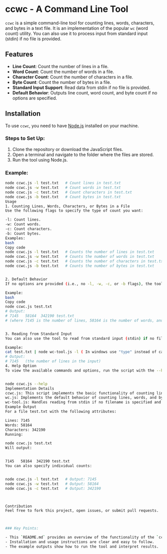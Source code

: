 # ccwc - A Command Line Tool

`ccwc` is a simple command-line tool for counting lines, words, characters, and bytes in a text file. It is an implementation of the popular `wc` (word count) utility. You can also use it to process input from standard input (stdin) if no file is provided.

## Features

- **Line Count**: Count the number of lines in a file.
- **Word Count**: Count the number of words in a file.
- **Character Count**: Count the number of characters in a file.
- **Byte Count**: Count the number of bytes in a file.
- **Standard Input Support**: Read data from stdin if no file is provided.
- **Default Behavior**: Outputs line count, word count, and byte count if no options are specified.

## Installation

To use `ccwc`, you need to have [Node.js](https://nodejs.org/) installed on your machine.

### Steps to Set Up:

1. Clone the repository or download the JavaScript files.
2. Open a terminal and navigate to the folder where the files are stored.
3. Run the tool using Node.js.

### Example:

```bash
node ccwc.js -l test.txt   # Count lines in test.txt
node ccwc.js -w test.txt   # Count words in test.txt
node ccwc.js -c test.txt   # Count characters in test.txt
node ccwc.js -b test.txt   # Count bytes in test.txt
Usage
1. Counting Lines, Words, Characters, or Bytes in a File
Use the following flags to specify the type of count you want:

-l: Count lines.
-w: Count words.
-c: Count characters.
-b: Count bytes.
Examples:
bash
Copy code
node ccwc.js -l test.txt   # Counts the number of lines in test.txt
node ccwc.js -w test.txt   # Counts the number of words in test.txt
node ccwc.js -c test.txt   # Counts the number of characters in test.txt
node ccwc.js -b test.txt   # Counts the number of bytes in test.txt


2. Default Behavior
If no options are provided (i.e., no -l, -w, -c, or -b flags), the tool will output the line count, word count, and byte count by default.

Example:
bash
Copy code
node ccwc.js test.txt
# Output:
# 7145   58164  342190 test.txt
# (where 7145 is the number of lines, 58164 is the number of words, and 342190 is the number of bytes)


3. Reading from Standard Input
You can also use the tool to read from standard input (stdin) if no filename is provided. This is especially useful for piping data into the tool.

Example:
cat test.txt | node wc-tool.js -l ( In windows use "type" instead of cat) 
# Output:
# 7145   (the number of lines in the input)
4. Help Option
To view the available commands and options, run the script with the --help option:


node ccwc.js --help
Implementation Details
ccwc.js: This script implements the basic functionality of counting lines, words, characters, and bytes in a file.
wc.js: Implements the default behavior of counting lines, words, and bytes when no options are provided.
wc-tool.js: Handles reading from stdin if no filename is specified and provides full command-line option support.
Example Output
For a file test.txt with the following attributes:

Lines: 7145
Words: 58164
Characters: 342190
Running:

node ccwc.js test.txt
Will output:


7145   58164  342190 test.txt
You can also specify individual counts:


node ccwc.js -l test.txt   # Output: 7145
node ccwc.js -w test.txt   # Output: 58164
node ccwc.js -c test.txt   # Output: 342190



Contribution
Feel free to fork this project, open issues, or submit pull requests.



### Key Points:

- This `README.md` provides an overview of the functionality of the `ccwc` tool.
- Installation and usage instructions are clear and easy to follow.
- The example outputs show how to run the tool and interpret results.
